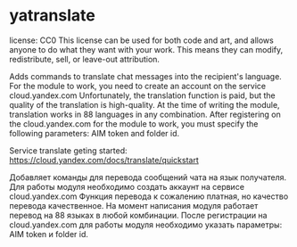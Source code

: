 # yatranslate
license:
CC0
This license can be used for both code and art, and allows anyone to do what they want with your work. This means they can modify, redistribute, sell, or leave-out attribution.

Adds commands to translate chat messages into the recipient's language.
For the module to work, you need to create an account on the service cloud.yandex.com
Unfortunately, the translation function is paid, but the quality of the translation is high-quality.
At the time of writing the module, translation works in 88 languages in any combination.
After registering on the cloud.yandex.com for the module to work, you must specify the following parameters:
AIM token and folder id.

Service translate geting started: https://cloud.yandex.com/docs/translate/quickstart
        
Добавляет команды для перевода сообщений чата на язык получателя.        
Для работы модуля необходимо создать аккаунт на сервисе cloud.yandex.com
Функция перевода к сожалению платная, но качество перевода качественное.
На момент написания модуля работает перевод на 88 языках в любой комбинации.
После регистрации на cloud.yandex.com для работы модуля необходимо указать параметры: 
AIM token и folder id.
